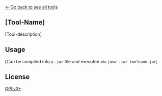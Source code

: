 [← Go back to see all tools](https://github.com/MarcoFalke/wiki-java-tools#wiki-tools)

## [Tool-Name]
[Tool-description]

## Usage
[Can be compiled into a ```.jar``` file and executed via ```java -jar toolname.jar```]

## License
[GPLv3+](COPYING.GPL)

